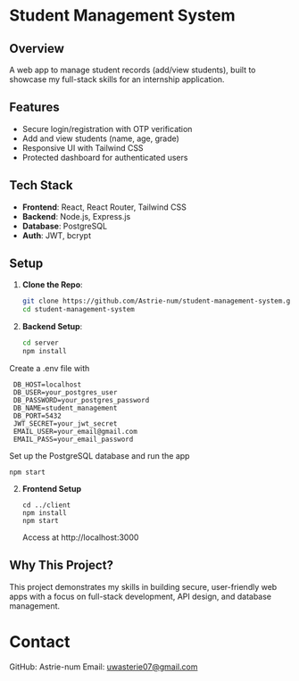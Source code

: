 # Student Management System

## Overview
A web app to manage student records (add/view students), built to showcase my full-stack skills for an internship application.

## Features
- Secure login/registration with OTP verification
- Add and view students (name, age, grade)
- Responsive UI with Tailwind CSS
- Protected dashboard for authenticated users

## Tech Stack
- **Frontend**: React, React Router, Tailwind CSS
- **Backend**: Node.js, Express.js
- **Database**: PostgreSQL
- **Auth**: JWT, bcrypt

## Setup
1. **Clone the Repo**:
   ```bash
   git clone https://github.com/Astrie-num/student-management-system.git
   cd student-management-system

2. **Backend Setup**:
   ```bash
   cd server
   npm install

  Create a .env file with
   
     DB_HOST=localhost
     DB_USER=your_postgres_user
     DB_PASSWORD=your_postgres_password
     DB_NAME=student_management
     DB_PORT=5432
     JWT_SECRET=your_jwt_secret
     EMAIL_USER=your_email@gmail.com
     EMAIL_PASS=your_email_password

  Set up the PostgreSQL database and run the app

    npm start


2. **Frontend Setup**

       cd ../client
       npm install
       npm start
   Access at http://localhost:3000

## Why This Project?
This project demonstrates my skills in building secure, user-friendly web apps with a focus on full-stack development, API design, and database management.


# Contact
  GitHub: Astrie-num
  Email: uwasterie07@gmail.com
  
